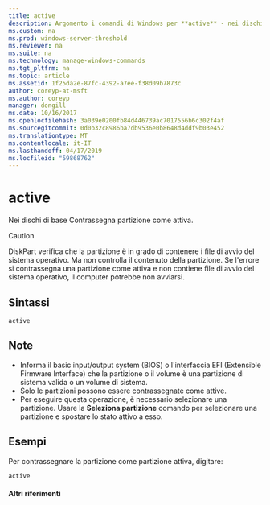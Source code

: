 ```yaml
---
title: active
description: Argomento i comandi di Windows per **active** - nei dischi di base Contrassegna partizione come attiva.
ms.custom: na
ms.prod: windows-server-threshold
ms.reviewer: na
ms.suite: na
ms.technology: manage-windows-commands
ms.tgt_pltfrm: na
ms.topic: article
ms.assetid: 1f25da2e-87fc-4392-a7ee-f38d09b7873c
author: coreyp-at-msft
ms.author: coreyp
manager: dongill
ms.date: 10/16/2017
ms.openlocfilehash: 3a039e0200fb84d446739ac7017556b6c302f4af
ms.sourcegitcommit: 0d0b32c8986ba7db9536e0b8648d4ddf9b03e452
ms.translationtype: MT
ms.contentlocale: it-IT
ms.lasthandoff: 04/17/2019
ms.locfileid: "59868762"
---
```

# <a name="active"></a>active



Nei dischi di base Contrassegna partizione come attiva.

> [!CAUTION]
> DiskPart verifica che la partizione è in grado di contenere i file di avvio del sistema operativo. Ma non controlla il contenuto della partizione. Se l'errore si contrassegna una partizione come attiva e non contiene file di avvio del sistema operativo, il computer potrebbe non avviarsi.

## <a name="syntax"></a>Sintassi

```
active
```

## <a name="remarks"></a>Note

-   Informa il basic input/output system (BIOS) o l'interfaccia EFI (Extensible Firmware Interface) che la partizione o il volume è una partizione di sistema valida o un volume di sistema.
-   Solo le partizioni possono essere contrassegnate come attive.
-   Per eseguire questa operazione, è necessario selezionare una partizione. Usare la **Seleziona partizione** comando per selezionare una partizione e spostare lo stato attivo a esso.

## <a name="BKMK_examples"></a>Esempi

Per contrassegnare la partizione come partizione attiva, digitare:
```
active
```

#### <a name="additional-references"></a>Altri riferimenti

